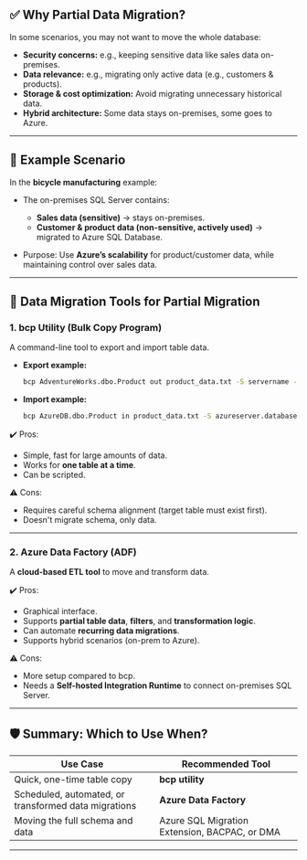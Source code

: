 ## ✅ **Why Partial Data Migration?**

In some scenarios, you may not want to move the whole database:

- **Security concerns:** e.g., keeping sensitive data like sales data on-premises.
- **Data relevance:** e.g., migrating only active data (e.g., customers & products).
- **Storage & cost optimization:** Avoid migrating unnecessary historical data.
- **Hybrid architecture:** Some data stays on-premises, some goes to Azure.

---

## 📖 **Example Scenario**

In the **bicycle manufacturing** example:

- The on-premises SQL Server contains:

  - **Sales data (sensitive)** → stays on-premises.
  - **Customer & product data (non-sensitive, actively used)** → migrated to Azure SQL Database.

- Purpose: Use **Azure’s scalability** for product/customer data, while maintaining control over sales data.

---

## 🔧 **Data Migration Tools for Partial Migration**

### 1. **bcp Utility (Bulk Copy Program)**

A command-line tool to export and import table data.

- **Export example:**

  ```bash
  bcp AdventureWorks.dbo.Product out product_data.txt -S servername -U username -P password -c
  ```

- **Import example:**

  ```bash
  bcp AzureDB.dbo.Product in product_data.txt -S azureserver.database.windows.net -U username -P password -c
  ```

✔️ Pros:

- Simple, fast for large amounts of data.
- Works for **one table at a time**.
- Can be scripted.

⚠️ Cons:

- Requires careful schema alignment (target table must exist first).
- Doesn't migrate schema, only data.

---

### 2. **Azure Data Factory (ADF)**

A **cloud-based ETL tool** to move and transform data.

✔️ Pros:

- Graphical interface.
- Supports **partial table data**, **filters**, and **transformation logic**.
- Can automate **recurring data migrations**.
- Supports hybrid scenarios (on-prem to Azure).

⚠️ Cons:

- More setup compared to bcp.
- Needs a **Self-hosted Integration Runtime** to connect on-premises SQL Server.

---

## 🛡️ **Summary: Which to Use When?**

| Use Case                                             | Recommended Tool                              |
| ---------------------------------------------------- | --------------------------------------------- |
| Quick, one-time table copy                           | **bcp utility**                               |
| Scheduled, automated, or transformed data migrations | **Azure Data Factory**                        |
| Moving the full schema and data                      | Azure SQL Migration Extension, BACPAC, or DMA |

---
